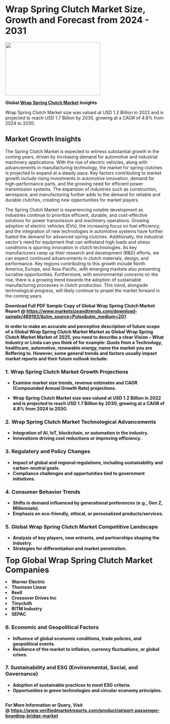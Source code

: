 <H1>Wrap Spring Clutch Market Size, Growth and Forecast from 2024 - 2031</H1><img class="aligncenter size-medium wp-image-584254" src="https://thirdeyenews.in/wp-content/uploads/2024/09/Global-Market-Research-300x168.jpeg" alt="" width="300" height="168" /><p><strong>Global&nbsp;<a href="https://www.marketsizeandtrends.com/download-sample/489192/&amp;utm_source=Pulse&amp;utm_medium=201">Wrap Spring Clutch Market</a> Insights</strong></p><p>Wrap Spring Clutch Market size was valued at USD 1.2 Billion in 2022 and is projected to reach USD 1.7 Billion by 2030, growing at a CAGR of 4.8% from 2024 to 2030.</p><p><h2>Market Growth Insights</h2> <p>The Spring Clutch Market is expected to witness substantial growth in the coming years, driven by increasing demand for automotive and industrial machinery applications. With the rise of electric vehicles, along with advancements in manufacturing technology, the market for spring clutches is projected to expand at a steady pace. Key factors contributing to market growth include rising investments in automotive innovation, demand for high-performance parts, and the growing need for efficient power transmission systems. The expansion of industries such as construction, aerospace, and manufacturing further adds to the demand for reliable and durable clutches, creating new opportunities for market players.</p> <p><strong></strong></p> <p>The Spring Clutch Market is experiencing notable development as industries continue to prioritize efficient, durable, and cost-effective solutions for power transmission and machinery operations. Growing adoption of electric vehicles (EVs), the increasing focus on fuel efficiency, and the integration of new technologies in automotive systems have further fueled the demand for advanced spring clutches. Additionally, the industrial sector's need for equipment that can withstand high loads and stress conditions is spurring innovation in clutch technologies. As key manufacturers ramp up their research and development (R&D) efforts, we can expect continued advancements in clutch materials, design, and performance. Key regions contributing to this growth include North America, Europe, and Asia-Pacific, with emerging markets also presenting lucrative opportunities. Furthermore, with environmental concerns on the rise, there is a growing trend towards the adoption of sustainable manufacturing processes in clutch production. This trend, alongside technological progress, will likely continue to propel the market forward in the coming years.</p> <p><strong></p><p><span class=""><strong>Download Full PDF Sample Copy of Global Wrap Spring Clutch Market Report</strong> @ <a href="https://www.marketsizeandtrends.com/download-sample/489192/&amp;utm_source=Pulse&amp;utm_medium=201" target="_blank">https://www.marketsizeandtrends.com/download-sample/489192/&amp;utm_source=Pulse&amp;utm_medium=201</a></span></p><p>In order to make an accurate and perceptive description of future scope of a Global&nbsp;Wrap Spring Clutch Market Market as Global&nbsp;Wrap Spring Clutch Market Market of 2025, you need to describe a clear Vision &ndash; What Industry or Linda can you think of for example: Quote from a Technology, healthcare, automotive, renewable energy, name the market you are Reffering to. However, some general trends and factors usually impact market reports and their future outlook include:</p><h3>1.&nbsp;<strong>Wrap Spring Clutch Market Growth Projections</strong></h3><ul><li>Examine market size trends, revenue estimates and CAGR (Compounded Annual Growth Rate) projections.</li><li><p>Wrap Spring Clutch Market size was valued at USD 1.2 Billion in 2022 and is projected to reach USD 1.7 Billion by 2030, growing at a CAGR of 4.8% from 2024 to 2030.</p></li></ul><h3>2.&nbsp;<strong>Wrap Spring Clutch Market Technological Advancements</strong></h3><ul><li>Integration of AI, IoT, blockchain, or automation in the industry.</li><li>Innovations driving cost reductions or improving efficiency.</li></ul><h3>3.&nbsp;<strong>Regulatory and Policy Changes</strong></h3><ul><li>Impact of global and regional regulations, including sustainability and carbon-neutral goals.</li><li>Compliance challenges and opportunities tied to government initiatives.</li></ul><h3>4.&nbsp;<strong>Consumer Behavior Trends</strong></h3><ul><li>Shifts in demand influenced by generational preferences (e.g., Gen Z, Millennials).</li><li>Emphasis on eco-friendly, ethical, or personalized products/services.</li></ul><h3>5.&nbsp;<strong>Global Wrap Spring Clutch Market Competitive Landscape</strong></h3><ul><li>Analysis of key players, new entrants, and partnerships shaping the industry.</li><li>Strategies for differentiation and market penetration.</li></ul><p data-pm-slice="1 1 []"><span style="color: inherit; font-family: inherit; font-size: 25px;">Top Global Wrap Spring Clutch Market Companies</span></p><div class="" data-test-id=""><p><li>Warner Electric</li><li> Thomson Linear</li><li> Reell</li><li> Crossover Drives Inc</li><li> Tinycluth</li><li> RITM Industry</li><li> SEPAC</li></p></div><h3>6.&nbsp;<strong>Economic and Geopolitical Factors</strong></h3><ul><li>Influence of global economic conditions, trade policies, and geopolitical events.</li><li>Resilience of the market to inflation, currency fluctuations, or global crises.</li></ul><h3>7.&nbsp;<strong>Sustainability and ESG (Environmental, Social, and Governance)</strong></h3><ul><li>Adoption of sustainable practices to meet ESG criteria.</li><li>Opportunities in green technologies and circular economy principles.</li></ul><h2><strong style="font-size: 14px;">For More Information or Query, Visit @&nbsp;</strong><a style="background-color: #ffffff; font-size: 14px;" href="https://www.marketsizeandtrends.com/report/wrap-spring-clutch-market/" target="_blank">https://www.verifiedmarketreports.com/product/airport-passenger-boarding-bridge-market</a></h2>
